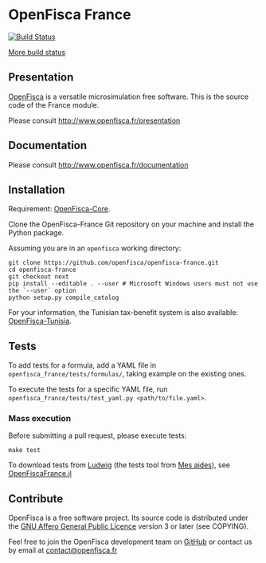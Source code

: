 # OpenFisca France

[![Build Status](https://travis-ci.org/openfisca/openfisca-france.svg?branch=master)](https://travis-ci.org/openfisca/openfisca-france)

[More build status](http://www.openfisca.fr/build-status)

## Presentation

[OpenFisca](http://www.openfisca.fr/) is a versatile microsimulation free software.
This is the source code of the France module.

Please consult http://www.openfisca.fr/presentation

## Documentation

Please consult http://www.openfisca.fr/documentation

## Installation

Requirement: [OpenFisca-Core](https://github.com/openfisca/openfisca-core).

Clone the OpenFisca-France Git repository on your machine and install the Python package.

Assuming you are in an `openfisca` working directory:

```
git clone https://github.com/openfisca/openfisca-france.git
cd openfisca-france
git checkout next
pip install --editable . --user # Microsoft Windows users must not use the `--user` option
python setup.py compile_catalog
```

For your information, the Tunisian tax-benefit system is also available:
[OpenFisca-Tunisia](https://github.com/openfisca/openfisca-tunisia).

## Tests

To add tests for a formula, add a YAML file in `openfisca_france/tests/formulas/`, taking example on the existing ones.

To execute the tests for a specific YAML file, run `openfisca_france/tests/test_yaml.py <path/to/file.yaml>`.

### Mass execution

Before submitting a pull request, please execute tests:

    make test

To download tests from [Ludwig](https://mes-aides.gouv.fr/tests/)
(the tests tool from [Mes aides](https://mes-aides.gouv.fr/)),
see [OpenFiscaFrance.jl](https://github.com/openfisca/OpenFiscaFrance.jl)

## Contribute

OpenFisca is a free software project.
Its source code is distributed under the [GNU Affero General Public Licence](http://www.gnu.org/licenses/agpl.html)
version 3 or later (see COPYING).

Feel free to join the OpenFisca development team on [GitHub](https://github.com/openfisca) or contact us by email at
contact@openfisca.fr
